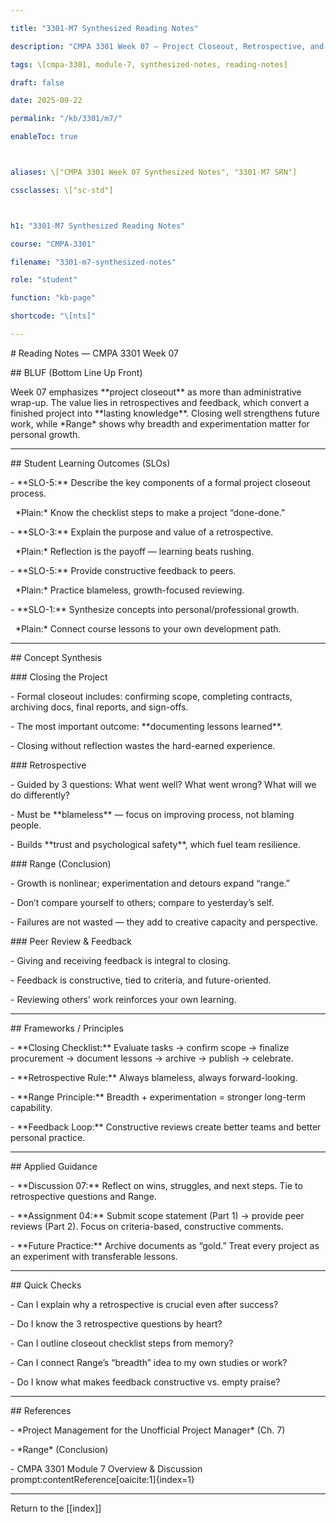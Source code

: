 ```yaml
---

title: "3301-M7 Synthesized Reading Notes"

description: "CMPA 3301 Week 07 — Project Closeout, Retrospective, and Expanding Range"

tags: \[cmpa-3301, module-7, synthesized-notes, reading-notes]

draft: false

date: 2025-09-22

permalink: "/kb/3301/m7/"

enableToc: true



aliases: \["CMPA 3301 Week 07 Synthesized Notes", "3301-M7 SRN"]

cssclasses: \["sc-std"]



h1: "3301-M7 Synthesized Reading Notes"

course: "CMPA-3301"

filename: "3301-m7-synthesized-notes"

role: "student"

function: "kb-page"

shortcode: "\[nts]"

---
```




\# Reading Notes — CMPA 3301 Week 07



\## BLUF (Bottom Line Up Front)

Week 07 emphasizes \*\*project closeout\*\* as more than administrative wrap-up. The value lies in retrospectives and feedback, which convert a finished project into \*\*lasting knowledge\*\*. Closing well strengthens future work, while \*Range\* shows why breadth and experimentation matter for personal growth.



---



\## Student Learning Outcomes (SLOs)

\- \*\*SLO-5:\*\* Describe the key components of a formal project closeout process.  

&nbsp; \*Plain:\* Know the checklist steps to make a project “done-done.”  

\- \*\*SLO-3:\*\* Explain the purpose and value of a retrospective.  

&nbsp; \*Plain:\* Reflection is the payoff — learning beats rushing.  

\- \*\*SLO-5:\*\* Provide constructive feedback to peers.  

&nbsp; \*Plain:\* Practice blameless, growth-focused reviewing.  

\- \*\*SLO-1:\*\* Synthesize concepts into personal/professional growth.  

&nbsp; \*Plain:\* Connect course lessons to your own development path.  



---



\## Concept Synthesis



\### Closing the Project

\- Formal closeout includes: confirming scope, completing contracts, archiving docs, final reports, and sign-offs.  

\- The most important outcome: \*\*documenting lessons learned\*\*.  

\- Closing without reflection wastes the hard-earned experience.  



\### Retrospective

\- Guided by 3 questions: What went well? What went wrong? What will we do differently?  

\- Must be \*\*blameless\*\* — focus on improving process, not blaming people.  

\- Builds \*\*trust and psychological safety\*\*, which fuel team resilience.  



\### Range (Conclusion)

\- Growth is nonlinear; experimentation and detours expand “range.”  

\- Don’t compare yourself to others; compare to yesterday’s self.  

\- Failures are not wasted — they add to creative capacity and perspective.  



\### Peer Review \& Feedback

\- Giving and receiving feedback is integral to closing.  

\- Feedback is constructive, tied to criteria, and future-oriented.  

\- Reviewing others’ work reinforces your own learning.  



---



\## Frameworks / Principles

\- \*\*Closing Checklist:\*\* Evaluate tasks → confirm scope → finalize procurement → document lessons → archive → publish → celebrate.  

\- \*\*Retrospective Rule:\*\* Always blameless, always forward-looking.  

\- \*\*Range Principle:\*\* Breadth + experimentation = stronger long-term capability.  

\- \*\*Feedback Loop:\*\* Constructive reviews create better teams and better personal practice.  



---



\## Applied Guidance

\- \*\*Discussion 07:\*\* Reflect on wins, struggles, and next steps. Tie to retrospective questions and Range.  

\- \*\*Assignment 04:\*\* Submit scope statement (Part 1) → provide peer reviews (Part 2). Focus on criteria-based, constructive comments.  

\- \*\*Future Practice:\*\* Archive documents as “gold.” Treat every project as an experiment with transferable lessons.  



---



\## Quick Checks

\- Can I explain why a retrospective is crucial even after success?  

\- Do I know the 3 retrospective questions by heart?  

\- Can I outline closeout checklist steps from memory?  

\- Can I connect Range’s “breadth” idea to my own studies or work?  

\- Do I know what makes feedback constructive vs. empty praise?  



---



\## References

\- \*Project Management for the Unofficial Project Manager\* (Ch. 7)  

\- \*Range\* (Conclusion)  

\- CMPA 3301 Module 7 Overview \& Discussion prompt:contentReference\[oaicite:1]{index=1}  



---



Return to the \[\[index]]



